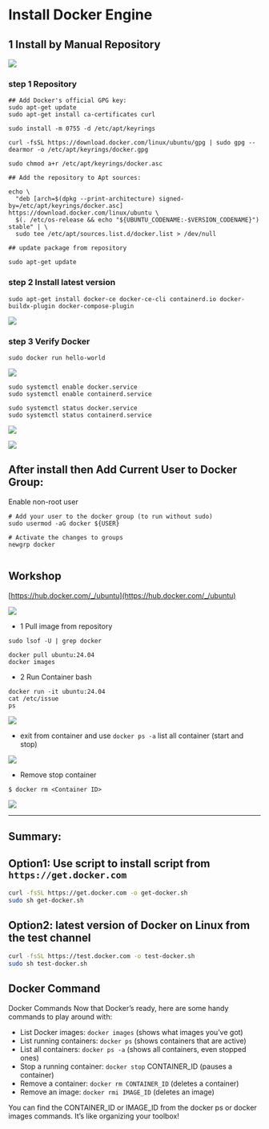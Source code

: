 # Install Docker Engine

## 1 Install by Manual Repository
![](./images/Docker-Container-With-Ubuntu.png)
### step 1 Repository
```
## Add Docker's official GPG key:
sudo apt-get update
sudo apt-get install ca-certificates curl

sudo install -m 0755 -d /etc/apt/keyrings

curl -fsSL https://download.docker.com/linux/ubuntu/gpg | sudo gpg --dearmor -o /etc/apt/keyrings/docker.gpg

sudo chmod a+r /etc/apt/keyrings/docker.asc

## Add the repository to Apt sources:

echo \
  "deb [arch=$(dpkg --print-architecture) signed-by=/etc/apt/keyrings/docker.asc] https://download.docker.com/linux/ubuntu \
  $(. /etc/os-release && echo "${UBUNTU_CODENAME:-$VERSION_CODENAME}") stable" | \
  sudo tee /etc/apt/sources.list.d/docker.list > /dev/null

## update package from repository

sudo apt-get update

```

### step 2 Install latest version
```
sudo apt-get install docker-ce docker-ce-cli containerd.io docker-buildx-plugin docker-compose-plugin
```
![](./images/install-docker.png)

### step 3 Verify Docker
```
sudo docker run hello-world
```

![](./images/hello-world.png)


```
sudo systemctl enable docker.service
sudo systemctl enable containerd.service

sudo systemctl status docker.service
sudo systemctl status containerd.service
```

![](./images/status-docker.png)

![](./images/status-containerd.png)

## After install then Add Current User to Docker Group:
Enable non-root user 
```
# Add your user to the docker group (to run without sudo)
sudo usermod -aG docker ${USER}

# Activate the changes to groups
newgrp docker


```

## Workshop
[https://hub.docker.com/_/ubuntu](https://hub.docker.com/_/ubuntu)

![](./images/repo-ubuntu-official.png)

- 1 Pull image from repository
```
sudo lsof -U | grep docker

docker pull ubuntu:24.04
docker images
```
- 2 Run Container bash
```
docker run -it ubuntu:24.04
cat /etc/issue
ps
```

![](./images/workshop1.png)

- exit from container and use `docker ps -a` list all container (start and stop)

![](./images/docker-ps.png)

- Remove stop container
```
$ docker rm <Container ID>
```
![](images/remove-container.png)

---
## Summary:

## Option1: Use script to install script from `https://get.docker.com`
```bash
curl -fsSL https://get.docker.com -o get-docker.sh
sudo sh get-docker.sh
```

## Option2: latest version of Docker on Linux from the test channel
```bash
curl -fsSL https://test.docker.com -o test-docker.sh
sudo sh test-docker.sh
```

## Docker Command
Docker Commands
Now that Docker’s ready, here are some handy commands to play around with:

- List Docker images: `docker images` (shows what images you’ve got)
- List running containers: `docker ps` (shows containers that are active)
- List all containers: `docker ps -a` (shows all containers, even stopped ones)
- Stop a running container: `docker stop` CONTAINER_ID (pauses a container)
- Remove a container: `docker rm CONTAINER_ID` (deletes a container)
- Remove an image: `docker rmi IMAGE_ID` (deletes an image)

You can find the CONTAINER_ID or IMAGE_ID from the docker ps or docker images commands. It’s like organizing your toolbox!